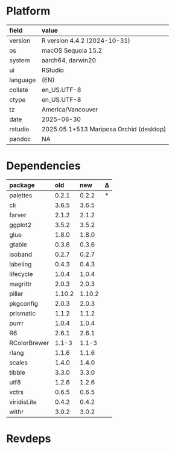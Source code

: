 # Platform

|field    |value                                   |
|:--------|:---------------------------------------|
|version  |R version 4.4.2 (2024-10-31)            |
|os       |macOS Sequoia 15.2                      |
|system   |aarch64, darwin20                       |
|ui       |RStudio                                 |
|language |(EN)                                    |
|collate  |en_US.UTF-8                             |
|ctype    |en_US.UTF-8                             |
|tz       |America/Vancouver                       |
|date     |2025-06-30                              |
|rstudio  |2025.05.1+513 Mariposa Orchid (desktop) |
|pandoc   |NA                                      |

# Dependencies

|package      |old    |new    |Δ  |
|:------------|:------|:------|:--|
|palettes     |0.2.1  |0.2.2  |*  |
|cli          |3.6.5  |3.6.5  |   |
|farver       |2.1.2  |2.1.2  |   |
|ggplot2      |3.5.2  |3.5.2  |   |
|glue         |1.8.0  |1.8.0  |   |
|gtable       |0.3.6  |0.3.6  |   |
|isoband      |0.2.7  |0.2.7  |   |
|labeling     |0.4.3  |0.4.3  |   |
|lifecycle    |1.0.4  |1.0.4  |   |
|magrittr     |2.0.3  |2.0.3  |   |
|pillar       |1.10.2 |1.10.2 |   |
|pkgconfig    |2.0.3  |2.0.3  |   |
|prismatic    |1.1.2  |1.1.2  |   |
|purrr        |1.0.4  |1.0.4  |   |
|R6           |2.6.1  |2.6.1  |   |
|RColorBrewer |1.1-3  |1.1-3  |   |
|rlang        |1.1.6  |1.1.6  |   |
|scales       |1.4.0  |1.4.0  |   |
|tibble       |3.3.0  |3.3.0  |   |
|utf8         |1.2.6  |1.2.6  |   |
|vctrs        |0.6.5  |0.6.5  |   |
|viridisLite  |0.4.2  |0.4.2  |   |
|withr        |3.0.2  |3.0.2  |   |

# Revdeps

